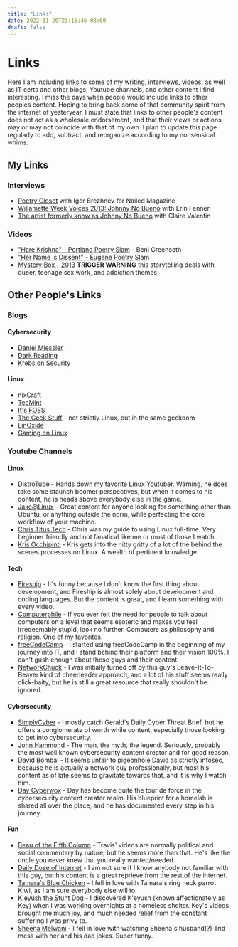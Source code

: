 ```yaml
---
title: "Links"
date: 2022-11-20T23:15:46-08:00
draft: false
---
```


# Links

Here I am including links to some of my writing, interviews, videos, as well as IT certs and other blogs, Youtube channels, and other content I find interesting. I miss the days when people would include links to other peoples content. Hoping to bring back some of that community spirit from the internet of yesteryear. I must state that links to other people's content does not act as a wholesale endorsement, and that their views or actions may or may not coincide with that of my own. I plan to update this page regularly to add, subtract, and reorganize according to my nonsensical whims.

## My Links 

### Interviews   
- [Poetry Closet](https://www.nailedmagazine.com/features/the-poetry-closet-johnny-no-bueno) with Igor Brezhnev for Nailed Magazine  
- [Willamette Week Voices 2013: Johnny No Bueno](https://www.wweek.com/portland/article-20091-voices-2013-johnny-no-bueno.html) with Erin Fenner  
- [The artist formerly know as Johnny No Bueno](https://www.streetroots.org/news/2013/12/04/artist-formerly-known-johnny-no-bueno) with Claire Valentin  

### Videos  
- ["Hare Krishna" - Portland Poetry Slam](https://www.youtube.com/watch?v=eGJPSxSHnnU) - Beni Greenseth  
- ["Her Name is Dissent" - Eugene Poetry Slam](https://www.youtube.com/watch?v=aDoEcKsUBU4)  
- [Mystery Box - 2013](https://www.youtube.com/watch?v=DiUDRiSxrnc) **TRIGGER WARNING** this storytelling deals with queer, teenage sex work, and addiction themes  


## Other People's Links 

### Blogs  
#### Cybersecurity  
- [Daniel Miessler](https://danielmiessler.com/)  
- [Dark Reading](https://www.darkreading.com/)  
- [Krebs on Security](https://krebsonsecurity.com/)   
#### Linux  
- [nixCraft](https://www.cyberciti.biz/)  
- [TecMint](https://www.tecmint.com/)  
- [It's FOSS](https://itsfoss.com/)  
- [The Geek Stuff](https://www.thegeekstuff.com/) - not strictly Linux, but in the same geekdom  
- [LinOxide](https://linoxide.com/)  
- [Gaming on Linux](https://www.gamingonlinux.com/)  

### Youtube Channels  
#### Linux  
- [DistroTube](https://www.youtube.com/@DistroTube) - Hands down my favorite Linux Youtuber. Warning, he does take some staunch boomer perspectives, but when it comes to his content, he is heads above everybody else in the game.  
- [Jake@Linux](https://www.youtube.com/@JakeLinux) - Great content for anyone looking for something other than Ubuntu, or anything outside the norm, while perfecting the core workflow of your machine.  
- [Chris Titus Tech](https://www.youtube.com/@ChrisTitusTech) - Chris was my guide to using Linux full-time. Very beginner friendly and not fanatical like me or most of those I watch.   
- [Kris Occhipinti](https://www.youtube.com/@DigitalMetal/videos) - Kris gets into the nitty gritty of a lot of the behind the scenes processes on Linux. A wealth of pertinent knowledge.  
#### Tech  
- [Fireship](https://www.youtube.com/@Fireship) - It's funny because I don't know the first thing about development, and Fireship is almost solely about development and coding languages. But the content is great, and I learn something with every video.  
- [Computerphile](https://www.youtube.com/@Computerphile) - If you ever felt the need for people to talk about computers on a level that seems esoteric and makes you feel irredeemably stupid, look no further. Computers as philosophy and religion. One of my favorites.  
- [freeCodeCamp](https://www.youtube.com/@freecodecamp) - I started using freeCodeCamp in the beginning of my journey into IT, and I stand behind their platform and their vision 100%. I can't gush enough about these guys and their content.  
- [NetworkChuck](https://www.youtube.com/@NetworkChuck) - I was initially turned off by this guy's Leave-It-To-Beaver kind of cheerleader approach, and a lot of his stuff seems really click-baity, but he is still a great resource that really shouldn't be ignored.  
#### Cybersecurity  
- [SimplyCyber](https://www.youtube.com/@SimplyCyber) - I mostly catch Gerald's Daily Cyber Threat Brief, but he offers a conglomerate of worth while content, especially those looking to get into cybersecurity.   
- [John Hammond](https://www.youtube.com/c/JohnHammond010) - The man, the myth, the legend. Seriously, probably the most well known cybersecurity content creator and for good reason.  
- [David Bombal](https://www.youtube.com/c/DavidBombal) - It seems unfair to pigeonhole David as strictly infosec, because he is actually a network guy professionally, but most his content as of late seems to gravitate towards that, and it is why I watch him.  
- [Day Cyberwox](https://www.youtube.com/c/DayCyberwox) - Day has become quite the tour de force in the cybersecurity content creator realm. His blueprint for a homelab is shared all over the place, and he has documented every step in his journey.  
#### Fun   
- [Beau of the Fifth Column](https://www.youtube.com/@BeauoftheFifthColumn) - Travis' videos are normally political and social commentary by nature, but he seems more than that. He's like the uncle you never knew that you really wanted/needed.   
- [Daily Dose of Internet](https://www.youtube.com/@DailyDoseOfInternet) - I am not sure if I know anybody not familiar with this guy, but his content is a great reprieve from the rest of the internet.  
- [Tamara's Blue Chicken](https://www.youtube.com/@TamarasBlueChicken) - I fell in love with Tamara's ring neck parrot Kiwi, as I am sure everybody else will to.   
- [K'eyush the Stunt Dog](https://www.youtube.com/@KeyushTheStuntDog) - I discovered K'eyush (known affectionately as Key) when I was working overnights at a homeless shelter. Key's videos brought me much joy, and much needed relief from the constant suffering I was privy to.  
- [Sheena Melwani](https://www.youtube.com/c/SheenaMelwani) - I fell in love with watching Sheena's husband(?) Trid mess with her and his dad jokes. Super funny.  





